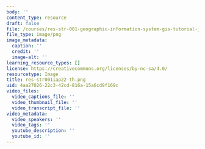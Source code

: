 ```yaml
---
body: ''
content_type: resource
draft: false
file: /courses/res-str-001-geographic-information-system-gis-tutorial-january-iap-2022/res-str001iap22-th.png
file_type: image/png
image_metadata:
  caption: ''
  credit: ''
  image-alt: ''
learning_resource_types: []
license: https://creativecommons.org/licenses/by-nc-sa/4.0/
resourcetype: Image
title: res-str001iap22-th.png
uid: 4aa27026-22c3-42cd-816a-15a6cd9f169c
video_files:
  video_captions_file: ''
  video_thumbnail_file: ''
  video_transcript_file: ''
video_metadata:
  video_speakers: ''
  video_tags: ''
  youtube_description: ''
  youtube_id: ''
---
```


